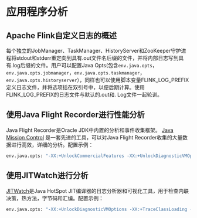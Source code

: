 # 应用程序分析

## Apache Flink自定义日志的概述

每个独立的JobManager、TaskManager、HistoryServer和ZooKeeper守护进程将stdout和stderr重定向到具有.out文件名后缀的文件，并将内部日志写到具有.log后缀的文件。用户可以配置Java Opts\(包含`env.java.opts`，`env.java.opts.jobmanager`，`env.java.opts.taskmanager`，`env.java.opts.historyserver`），同样也可以使用脚本变量FLINK\_LOG\_PREFIX定义日志文件，并将选项括在双引号中，以便后期计算。使用FLINK\_LOG\_PREFIX的日志文件与默认的.out和. Log文件一起轮训。

## 使用Java Flight Recorder进行性能分析 <a id="profiling-with-java-flight-recorder"></a>

Java Flight Recorder是Oracle JDK中内置的分析和事件收集框架。 [Java Mission Control](http://www.oracle.com/technetwork/java/javaseproducts/mission-control/java-mission-control-1998576.html) 是一套先进的工具，可以对Java Flight Recorder收集的大量数据进行高效，详细的分析。配置示例：

```bash
env.java.opts: "-XX:+UnlockCommercialFeatures -XX:+UnlockDiagnosticVMOptions -XX:+FlightRecorder -XX:+DebugNonSafepoints -XX:FlightRecorderOptions=defaultrecording=true,dumponexit=true,dumponexitpath=${FLINK_LOG_PREFIX}.jfr"
```

## 使用JITWatch进行分析 <a id="profiling-with-jitwatch"></a>

[JITWatch](https://github.com/AdoptOpenJDK/jitwatch/wiki)是Java HotSpot JIT编译器的日志分析器和可视化工具，用于检查内联决策，热方法，字节码和汇编。配置示例：

```bash
env.java.opts: "-XX:+UnlockDiagnosticVMOptions -XX:+TraceClassLoading -XX:+LogCompilation -XX:LogFile=${FLINK_LOG_PREFIX}.jit -XX:+PrintAssembly"
```


